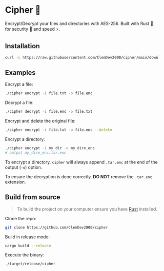 # Cipher 🔐

Encrypt/Decrypt your files and directories with AES-256. Built with Rust 🦀 for security 🔐 and speed ⚡️.

## Installation

```bash
curl -L https://raw.githubusercontent.com/ClemDev2000/cipher/main/download-latest.sh | sh
```

## Examples

Encrypt a file:

```bash
./cipher encrypt -i file.txt -o file.enc
```

Decrypt a file:

```bash
./cipher decrypt -i file.enc -o file.txt
```

Encrypt and delete the original file:

```bash
./cipher encrypt -i file.txt -o file.enc --delete
```

Encrypt a directory:

```bash
./cipher encrypt -i my_dir -o my_dire_enc
# output my_dire_enc.tar.enc
```

To encrypt a directory, `cipher` will always append `.tar.enc` at the end of the output (`-o`) option.

To ensure the decryption is done correctly. **DO NOT** remove the `.tar.enc` extension.

## Build from source

> To build the project on your computer ensure you have [Rust](https://www.rust-lang.org/tools/install) installed.

Clone the repo:

```bash
git clone https://github.com/ClemDev2000/cipher
```

Build in release mode:

```bash
cargo build --release
```

Execute the binary:

```bash
./target/release/cipher
```
